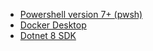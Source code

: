 [comment]: <> (list up any scenario-specific prerequirements the user needs to have installed, to guarantee a successful deployment)
[comment]: <> (typical use case could be a specific Dev Language SDK like .NET 6)
[comment]: <> (don't add any other information, as this is rendered as part of a prereqs element on the webpage)

- [Powershell version 7+ (pwsh)](https://learn.microsoft.com/en-us/powershell/scripting/install/installing-powershell-on-windows)
- [Docker Desktop](https://docs.docker.com/desktop/setup/install/windows-install/)
- [Dotnet 8 SDK](https://dotnet.microsoft.com/en-us/download/dotnet/8.0)
